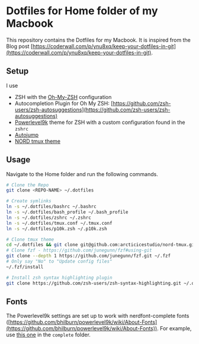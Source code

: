 # Dotfiles for Home folder of my Macbook

This repository contains the Dotfiles for my Macbook. It is inspired from the Blog post [https://coderwall.com/p/ynu8xq/keep-your-dotfiles-in-git](https://coderwall.com/p/ynu8xq/keep-your-dotfiles-in-git).

## Setup

I use

- ZSH with the [Oh-My-ZSH](https://github.com/robbyrussell/oh-my-zsh) configuration
- Autocompletion Plugin for Oh My ZSH: [https://github.com/zsh-users/zsh-autosuggestions](https://github.com/zsh-users/zsh-autosuggestions)
- [Powerlevel9k](https://github.com/bhilburn/powerlevel9k) theme for ZSH with a custom configuration found in the `zshrc`
- [Autojump](https://github.com/wting/autojump)
- [NORD tmux theme](https://github.com/arcticicestudio/nord-tmux)

## Usage

Navigate to the Home folder and run the following commands.

```bash
# Clone the Repo
git clone <REPO-NAME> ~/.dotfiles

# Create symlinks
ln -s ~/.dotfiles/bashrc ~/.bashrc
ln -s ~/.dotfiles/bash_profile ~/.bash_profile
ln -s ~/.dotfiles/zshrc ~/.zshrc
ln -s ~/.dotfiles/tmux.conf ~/.tmux.conf
ln -s ~/.dotfiles/p10k.zsh ~/.p10k.zsh

# Clone tmux theme
cd ~/.dotfiles && git clone git@github.com:arcticicestudio/nord-tmux.git
# Clone fzf - https://github.com/junegunn/fzf#using-git
git clone --depth 1 https://github.com/junegunn/fzf.git ~/.fzf
# Only say "No" to "Update config files"
~/.fzf/install

# Install zsh syntax highlighting plugin
git clone https://github.com/zsh-users/zsh-syntax-highlighting.git ~/.oh-my-zsh/plugins/zsh-syntax-highlighting
```

## Fonts

The Powerlevel9k settings are set up to work with nerdfont-complete fonts ([https://github.com/bhilburn/powerlevel9k/wiki/About-Fonts](https://github.com/bhilburn/powerlevel9k/wiki/About-Fonts)). For example, use [this one](https://github.com/ryanoasis/nerd-fonts/tree/master/patched-fonts/FiraCode/Regular) in the `complete` folder.
